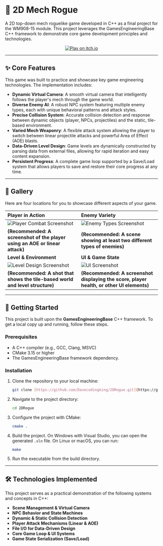 # 🤖 2D Mech Rogue

A 2D top-down mech roguelike game developed in C++ as a final project for the WM908-15 module. This project leverages the GamesEngineeringBase C++ framework to demonstrate core game development principles and technologies.


<p align="center">
  <a href="https://david-jc.itch.io/2d-spacemecha">
    <img src="https://img.shields.io/badge/Play%20on-itch.io-red?style=for-the-badge&logo=itch.io" alt="Play on itch.io"/>
  </a>
</p>

---

## ✨ Core Features

This game was built to practice and showcase key game engineering technologies. The implementation includes:

* **Dynamic Virtual Camera**: A smooth virtual camera that intelligently follows the player's mech through the game world.
* **Diverse Enemy AI**: A robust NPC system featuring multiple enemy types, each with unique behavioral patterns and attack styles.
* **Precise Collision System**: Accurate collision detection and response between dynamic objects (player, NPCs, projectiles) and the static, tile-based environment.
* **Varied Mech Weaponry**: A flexible attack system allowing the player to switch between linear projectile attacks and powerful Area of Effect (AOE) blasts.
* **Data-Driven Level Design**: Game levels are dynamically constructed by parsing data from external files, allowing for rapid iteration and easy content expansion.
* **Persistent Progress**: A complete game loop supported by a Save/Load system that allows players to save and restore their core progress at any time.

---

## 📸 Gallery

Here are four locations for you to showcase different aspects of your game.

| Player in Action                                                                              | Enemy Variety                                                                                   |
| :-------------------------------------------------------------------------------------------- | :---------------------------------------------------------------------------------------------- |
| ![Player Combat Screenshot](https://placehold.co/400x225/1e1e1e/c8c8c8?text=放置玩家战斗截图)      | ![Enemy Types Screenshot](https://placehold.co/400x225/1e1e1e/c8c8c8?text=放置多种敌人截图)       |
| **(Recommended: A screenshot of the player using an AOE or linear attack)** | **(Recommended: A scene showing at least two different types of enemies)** |
| **Level & Environment** | **UI & Game State** |
| ![Level Design Screenshot](https://placehold.co/400x225/1e1e1e/c8c8c8?text=放置关卡环境截图)      | ![UI Screenshot](https://placehold.co/400x225/1e1e1e/c8c8c8?text=放置游戏UI截图)             |
| **(Recommended: A shot that shows the tile-based world and level structure)** | **(Recommended: A screenshot displaying the score, player health, or other UI elements)** |

---

## 🚀 Getting Started

This project is built upon the **GamesEngineeringBase** C++ framework. To get a local copy up and running, follow these steps.

### Prerequisites

* A C++ compiler (e.g., GCC, Clang, MSVC)
* CMake 3.15 or higher
* The GamesEngineeringBase framework dependency.

### Installation

1.  Clone the repository to your local machine:
    ```sh
    git clone [https://github.com/Davecodingking/2DRogue.git](https://github.com/Davecodingking/2DRogue.git)
    ```
2.  Navigate to the project directory:
    ```sh
    cd 2DRogue
    ```
3.  Configure the project with CMake:
    ```sh
    cmake .
    ```
4.  Build the project. On Windows with Visual Studio, you can open the generated `.sln` file. On Linux or macOS, you can run:
    ```sh
    make
    ```
5.  Run the executable from the build directory.

---

## 🛠️ Technologies Implemented

This project serves as a practical demonstration of the following systems and concepts in C++:

* **Scene Management & Virtual Camera**
* **NPC Behavior and State Machines**
* **Dynamic & Static Collision Detection**
* **Player Attack Mechanisms (Linear & AOE)**
* **File I/O for Data-Driven Design**
* **Core Game Loop & UI Systems**
* **Game State Serialization (Save/Load)**
